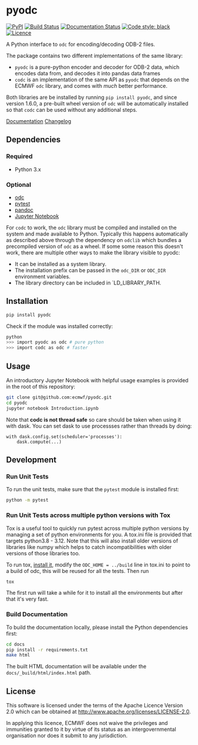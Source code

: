 # pyodc

[![PyPI](https://img.shields.io/pypi/v/pyodc)](https://pypi.org/project/pyodc/)
[![Build Status](https://img.shields.io/github/workflow/status/ecmwf/pyodc/Continuous%20Integration/develop)](https://github.com/ecmwf/pyodc/actions/workflows/ci.yml)
[![Documentation Status](https://readthedocs.org/projects/pyodc/badge/?version=latest)](https://pyodc.readthedocs.io/en/latest/?badge=latest)
[![Code style: black](https://img.shields.io/badge/code%20style-black-000000.svg)](https://github.com/psf/black)
[![Licence](https://img.shields.io/github/license/ecmwf/pyodc)](https://github.com/ecmwf/pyodc/blob/develop/LICENSE)

A Python interface to `odc` for encoding/decoding ODB\-2 files.

The package contains two different implementations of the same library:

* `pyodc` is a pure-python encoder and decoder for ODB\-2 data, which encodes data from, and decodes it into pandas data frames
* `codc` is an implementation of the same API as `pyodc` that depends on the ECMWF `odc` library, and comes with _much_ better performance.

Both libraries are be installed by running `pip install pyodc`, and since version 1.6.0, a pre-built wheel version of `odc` will be automatically installed so that `codc` can be used without any additional steps.

[Documentation] [Changelog]

## Dependencies

### Required

* Python 3.x

### Optional

* [odc]
* [pytest]
* [pandoc]
* [Jupyter Notebook]

For `codc` to work, the `odc` library must be compiled and installed on the system and made available to Python. Typically this happens automatically as described above through the dependency on `odclib` which bundles a precompiled version of `odc` as a wheel. If some some reason this doesn't work, there are multiple other ways to make the library visible to pyodc:
* It can be installed as a system library.
* The installation prefix can be passed in the `odc_DIR` or `ODC_DIR` environment variables.
* The library directory can be included in `LD_LIBRARY_PATH.

## Installation

```sh
pip install pyodc
```

Check if the module was installed correctly:

```sh
python
>>> import pyodc as odc # pure python
>>> import codc as odc # faster
```

## Usage

An introductory Jupyter Notebook with helpful usage examples is provided in the root of this repository:

```sh
git clone git@github.com:ecmwf/pyodc.git
cd pyodc
jupyter notebook Introduction.ipynb
```

Note that **codc is not thread safe** so care should be taken when using it with dask. You can set dask to use processses rather than threads by doing:
```
with dask.config.set(scheduler='processes'):
    dask.compute(...)
```

## Development

### Run Unit Tests

To run the unit tests, make sure that the `pytest` module is installed first:

```sh
python -m pytest
```

### Run Unit Tests across multiple python versions with Tox

Tox is a useful tool to quickly run pytest across multiple python versions by managing a set of python environments for you. A tox.ini file is provided that targets python3.8 - 3.12. Note that this will also install older versions of libraries like numpy which helps to catch incompatibilities with older versions of those libraries too.

To run tox, [install it](https://tox.wiki/), modify the `ODC_HOME = ../build` line in tox.ini to point to a build of odc, this will be reused for all the tests. Then run
```sh
tox
```
The first run will take a while for it to install all the environments but after that it's very fast.

### Build Documentation

To build the documentation locally, please install the Python dependencies first:

```sh
cd docs
pip install -r requirements.txt
make html
```

The built HTML documentation will be available under the `docs/_build/html/index.html` path.

## License

This software is licensed under the terms of the Apache Licence Version 2.0 which can be obtained at http://www.apache.org/licenses/LICENSE-2.0.

In applying this licence, ECMWF does not waive the privileges and immunities granted to it by virtue of its status as an intergovernmental organisation nor does it submit to any jurisdiction.

[Documentation]: https://pyodc.readthedocs.io/en/latest/
[Changelog]: ./CHANGELOG.md
[odc]: https://github.com/ecmwf/odc
[pytest]: https://pytest.org
[pandoc]: https://pandoc.org/
[Jupyter Notebook]: https://jupyter.org
